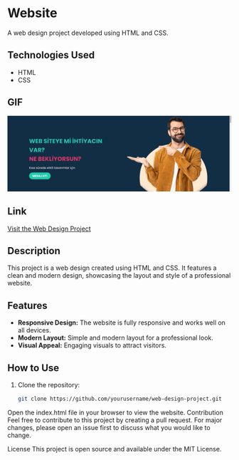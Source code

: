 # Website

A web design project developed using HTML and CSS.

## Technologies Used

- HTML
- CSS

## GIF

![Web Design Project](/img/GIF.gif)

## Link

[Visit the Web Design Project](https://662a54c696c833b6ccb66c73--sparkly-palmier-23fc52.netlify.app/)

## Description

This project is a web design created using HTML and CSS. It features a clean and modern design, showcasing the layout and style of a professional website.

## Features

- **Responsive Design:** The website is fully responsive and works well on all devices.
- **Modern Layout:** Simple and modern layout for a professional look.
- **Visual Appeal:** Engaging visuals to attract visitors.

## How to Use

1. Clone the repository:
   ```bash
   git clone https://github.com/yourusername/web-design-project.git
Open the index.html file in your browser to view the website.
Contribution
Feel free to contribute to this project by creating a pull request. For major changes, please open an issue first to discuss what you would like to change.

License
This project is open source and available under the MIT License.
